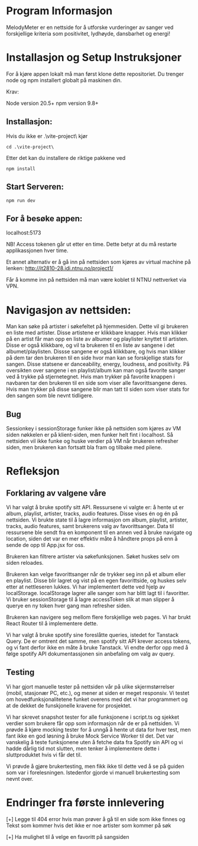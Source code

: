 # Program Informasjon

MelodyMeter er en nettside for å utforske vurderinger av sanger ved forskjellige kriteria som positivitet, lydhøyde, dansbarhet og energi!

# Installasjon og Setup Instruksjoner

For å kjøre appen lokalt må man først klone dette repositoriet. Du trenger node og npm installert globalt på maskinen din.

Krav:

Node version 20.5+
npm version 9.8+

## Installasjon:

Hvis du ikke er .\vite-project\ kjør

`cd .\vite-project\`

Etter det kan du installere de riktige pakkene ved

`npm install`


## Start Serveren:

`npm run dev`

## For å besøke appen:

localhost:5173

NB! Access tokenen går ut etter en time. Dette betyr at du må restarte applikassjonen hver time.

Et annet alternativ er å gå inn på nettsiden som kjøres av virtual machine på lenken: 
http://it2810-28.idi.ntnu.no/project1/

Får å komme inn på nettsiden må man være koblet til NTNU nettverket via VPN. 

# Navigasjon av nettsiden:

Man kan søke på artister i søkefeltet på hjemmesiden. Dette vil gi brukeren en liste med artister. Disse artistene er klikkbare knapper. Hvis man klikker på en artist får man opp en liste av albumer og playlister
knyttet til artisten. Disse er også klikkbare, og vil ta brukeren til en liste av sangene i det albumet/playlisten. Dissse sangene er også klikkbare, og hvis man klikker på dem tar den brukeren til en side hvor man
kan se forskjellige stats for sangen. Disse statsene er danceability, energy, loudness, and positivity. På oversikten over sangene i en playlist/album kan man også favorite sanger ved å trykke på stjernetegnet. 
Hvis man trykker på favorite knappen i navbaren tar den brukeren til en side som viser alle favorittsangene deres. Hvis man trykker på disse sangene blir man tatt til siden som viser stats for den sangen som ble nevnt tidligere.

## Bug

Sessionkey i sessionStorage funker ikke på nettsiden som kjøres av VM siden nøkkelen er på klient-siden, men funker helt fint i localhost. Så nettsiden vil ikke funke og huske verdier på VM når brukeren refresher siden, men brukeren kan fortsatt bla fram og tilbake med pilene.


# Refleksjon

## Forklaring av valgene våre

Vi har valgt å bruke spotify sitt API. Ressursene vi valgte er: å hente ut er album, playlist, artister, tracks, audio features. Disse vises én og én på nettsiden. Vi brukte state til å lagre informasjon om album, playlist, artister, tracks, audio features, samt brukerens valg av favorittsanger. Data til ressursene ble sendt fra en komponent til en annen ved å bruke navigate og location, siden det var en mer effektiv måte å håndtere props på enn å sende de opp til App.jsx for oss.

Brukeren kan filtrere artister via søkefunksjonen. Søket huskes selv om siden reloades.

Brukeren kan velge favorittsanger når de trykker seg inn på et album eller en playlist. Disse blir lagret og vist på en egen favorittside, og huskes selv etter at nettleseren lukkes. Vi har implementert dette ved hjelp av localStorage. localStorage lagrer alle sanger som har blitt lagt til i favoritter. Vi bruker sessionStorage til å lagre accessToken slik at man slipper å querye en ny token hver gang man refresher siden. 

Brukeren kan navigere seg mellom flere forskjellige web pages. Vi har brukt React Router til å implementere dette.


Vi har valgt å bruke spotify sine foreslåtte queries, istedet for Tanstack Query. De er omtrent det samme, men spotify sitt API krever access tokens, og vi fant derfor ikke en måte å bruke Tanstack. Vi endte derfor opp med å følge spotify API dokumentassjonen sin anbefaling om valg av query.



## Testing

Vi har gjort manuelle tester på nettsiden vår på ulike skjermstørrelser (mobil, stasjonær PC, etc.), og mener at siden er meget responsiv. Vi testet om hovedfunksjonalitetene funket overens med det vi har programmert og at de dekket de funskjonelle kravene for prosjektet.

Vi har skrevet snapshot tester for alle funksjonene i script.ts og sjekket verdier som brukere får opp som informasjon når de 
er på nettsiden. Vi prøvde å kjøre mocking tester for å unngå å hente ut data for hver test, men fant ikke en god løsning å bruke Mock Service Worker til det. Det var vanskelig å teste funksjonene uten å fetche data fra Spotify sin API og vi hadde dårlig tid mot slutten, men tenker å implementere dette i sluttproduktet hvis vi får det til.

Vi prøvde å gjøre brukertesting, men fikk ikke til dette ved å se på guiden som var i forelesningen. Istedenfor gjorde vi manuell brukertesting som nevnt over. 

# Endringer fra første innlevering

 [+] Legge til 404 error hvis man prøver å gå til en side som ikke finnes og Tekst som kommer hvis det ikke er noe artister som kommer på søk

 [+] Ha mulighet til å velge en favoritt på sangsiden